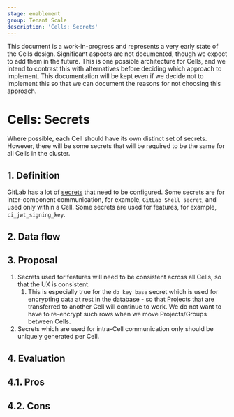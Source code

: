 ```yaml
---
stage: enablement
group: Tenant Scale
description: 'Cells: Secrets'
---
```


<!-- vale gitlab.FutureTense = NO -->

This document is a work-in-progress and represents a very early state of the
Cells design. Significant aspects are not documented, though we expect to add
them in the future. This is one possible architecture for Cells, and we intend to
contrast this with alternatives before deciding which approach to implement.
This documentation will be kept even if we decide not to implement this so that
we can document the reasons for not choosing this approach.

# Cells: Secrets

Where possible, each Cell should have its own distinct set of secrets.
However, there will be some secrets that will be required to be the same for all Cells in the cluster.

## 1. Definition

GitLab has a lot of [secrets](https://docs.gitlab.com/charts/installation/secrets.html) that need to be configured.
Some secrets are for inter-component communication, for example, `GitLab Shell secret`, and used only within a Cell.
Some secrets are used for features, for example, `ci_jwt_signing_key`.

## 2. Data flow

## 3. Proposal

1. Secrets used for features will need to be consistent across all Cells, so that the UX is consistent.
   1. This is especially true for the `db_key_base` secret which is used for
      encrypting data at rest in the database - so that Projects that are
      transferred to another Cell will continue to work. We do not want to have
      to re-encrypt such rows when we move Projects/Groups between Cells.
1. Secrets which are used for intra-Cell communication only should be uniquely generated
   per Cell.

## 4. Evaluation

## 4.1. Pros

## 4.2. Cons
